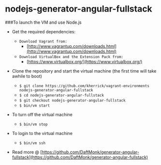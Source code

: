nodejs-generator-angular-fullstack
==================================

###To launch the VM and use Node.js

* Get the required dependencies:
  * `Download Vagrant from:`
    * [http://www.vagrantup.com/downloads.html](http://www.vagrantup.com/downloads.html)
  * `Download VirtualBox and the Extension Pack from:`
    * [https://www.virtualbox.org/](https://www.virtualbox.org/)

* Clone the repository and start the virtual machine (the first time will take awhile to boot)
  * `$ git clone https://github.com/kherrick/vagrant-environments nodejs-generator-angular-fullstack`
  * `$ cd nodejs-generator-angular-fullstack`
  * `$ git checkout nodejs-generator-angular-fullstack`
  * `$ bin/vm start`

* To turn off the virtual machine
  * `$ bin/vm stop`

* To login to the virtual machine
  * `$ bin/vm ssh`

* Read more @ [https://github.com/DaftMonk/generator-angular-fullstack](https://github.com/DaftMonk/generator-angular-fullstack)
